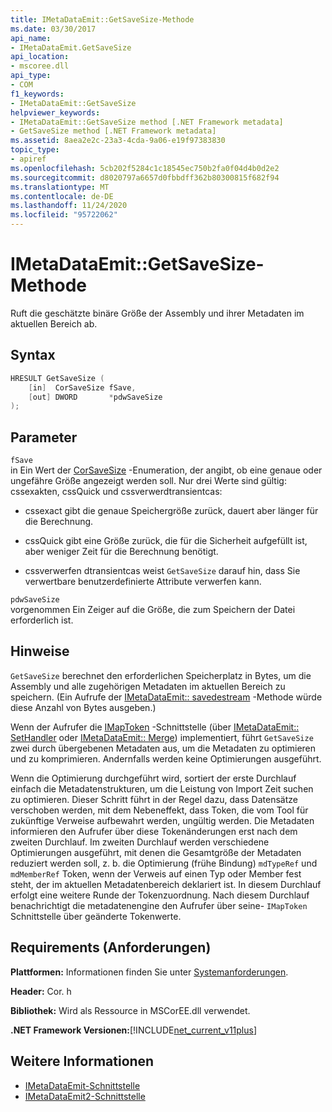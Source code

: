 ```yaml
---
title: IMetaDataEmit::GetSaveSize-Methode
ms.date: 03/30/2017
api_name:
- IMetaDataEmit.GetSaveSize
api_location:
- mscoree.dll
api_type:
- COM
f1_keywords:
- IMetaDataEmit::GetSaveSize
helpviewer_keywords:
- IMetaDataEmit::GetSaveSize method [.NET Framework metadata]
- GetSaveSize method [.NET Framework metadata]
ms.assetid: 8aea2e2c-23a3-4cda-9a06-e19f97383830
topic_type:
- apiref
ms.openlocfilehash: 5cb202f5284c1c18545ec750b2fa0f04d4b0d2e2
ms.sourcegitcommit: d8020797a6657d0fbbdff362b80300815f682f94
ms.translationtype: MT
ms.contentlocale: de-DE
ms.lasthandoff: 11/24/2020
ms.locfileid: "95722062"
---
```

# <a name="imetadataemitgetsavesize-method"></a>IMetaDataEmit::GetSaveSize-Methode

Ruft die geschätzte binäre Größe der Assembly und ihrer Metadaten im aktuellen Bereich ab.  
  
## <a name="syntax"></a>Syntax  
  
```cpp  
HRESULT GetSaveSize (  
    [in]  CorSaveSize fSave,  
    [out] DWORD       *pdwSaveSize  
);  
```  
  
## <a name="parameters"></a>Parameter  

 `fSave`  
 in Ein Wert der [CorSaveSize](corsavesize-enumeration.md) -Enumeration, der angibt, ob eine genaue oder ungefähre Größe angezeigt werden soll. Nur drei Werte sind gültig: cssexakten, cssQuick und cssverwerdtransientcas:  
  
- cssexact gibt die genaue Speichergröße zurück, dauert aber länger für die Berechnung.  
  
- cssQuick gibt eine Größe zurück, die für die Sicherheit aufgefüllt ist, aber weniger Zeit für die Berechnung benötigt.  
  
- cssverwerfen dtransientcas weist `GetSaveSize` darauf hin, dass Sie verwertbare benutzerdefinierte Attribute verwerfen kann.  
  
 `pdwSaveSize`  
 vorgenommen Ein Zeiger auf die Größe, die zum Speichern der Datei erforderlich ist.  
  
## <a name="remarks"></a>Hinweise  

 `GetSaveSize` berechnet den erforderlichen Speicherplatz in Bytes, um die Assembly und alle zugehörigen Metadaten im aktuellen Bereich zu speichern. (Ein Aufrufe der [IMetaDataEmit:: savedestream](imetadataemit-savetostream-method.md) -Methode würde diese Anzahl von Bytes ausgeben.)  
  
 Wenn der Aufrufer die [IMapToken](imaptoken-interface.md) -Schnittstelle (über [IMetaDataEmit:: SetHandler](imetadataemit-sethandler-method.md) oder [IMetaDataEmit:: Merge](imetadataemit-merge-method.md)) implementiert, führt `GetSaveSize` zwei durch übergebenen Metadaten aus, um die Metadaten zu optimieren und zu komprimieren. Andernfalls werden keine Optimierungen ausgeführt.  
  
 Wenn die Optimierung durchgeführt wird, sortiert der erste Durchlauf einfach die Metadatenstrukturen, um die Leistung von Import Zeit suchen zu optimieren. Dieser Schritt führt in der Regel dazu, dass Datensätze verschoben werden, mit dem Nebeneffekt, dass Token, die vom Tool für zukünftige Verweise aufbewahrt werden, ungültig werden. Die Metadaten informieren den Aufrufer über diese Tokenänderungen erst nach dem zweiten Durchlauf. Im zweiten Durchlauf werden verschiedene Optimierungen ausgeführt, mit denen die Gesamtgröße der Metadaten reduziert werden soll, z. b. die Optimierung (frühe Bindung) `mdTypeRef` und `mdMemberRef` Token, wenn der Verweis auf einen Typ oder Member fest steht, der im aktuellen Metadatenbereich deklariert ist. In diesem Durchlauf erfolgt eine weitere Runde der Tokenzuordnung. Nach diesem Durchlauf benachrichtigt die metadatenengine den Aufrufer über seine- `IMapToken` Schnittstelle über geänderte Tokenwerte.  
  
## <a name="requirements"></a>Requirements (Anforderungen)  

 **Plattformen:** Informationen finden Sie unter [Systemanforderungen](../../get-started/system-requirements.md).  
  
 **Header:** Cor. h  
  
 **Bibliothek:** Wird als Ressource in MSCorEE.dll verwendet.  
  
 **.NET Framework Versionen:**[!INCLUDE[net_current_v11plus](../../../../includes/net-current-v11plus-md.md)]  
  
## <a name="see-also"></a>Weitere Informationen

- [IMetaDataEmit-Schnittstelle](imetadataemit-interface.md)
- [IMetaDataEmit2-Schnittstelle](imetadataemit2-interface.md)
